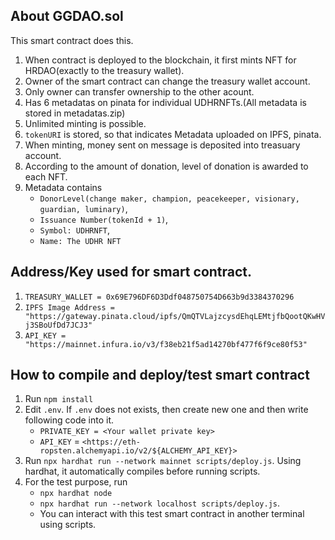 ## About GGDAO.sol
This smart contract does this.
1. When contract is deployed to the blockchain, it first mints NFT for HRDAO(exactly to the treasury wallet).
2. Owner of the smart contract can change the treasury wallet account.
3. Only owner can transfer ownership to the other acount.
4. Has 6 metadatas on pinata for individual UDHRNFTs.(All metadata is stored in metadatas.zip)
5. Unlimited minting is possible.
6. `tokenURI` is stored, so that indicates Metadata uploaded on IPFS, pinata.
7. When minting, money sent on message is deposited into treasuary account.
8. According to the amount of donation, level of donation is awarded to each NFT.
9. Metadata contains 
   - `DonorLevel(change maker, champion, peacekeeper, visionary, guardian, luminary)`,
   - `Issuance Number(tokenId + 1)`,
   - `Symbol: UDHRNFT`,
   - `Name: The UDHR NFT`

## Address/Key used for smart contract.
 1. `TREASURY_WALLET = 0x69E796DF6D3Ddf048750754D663b9d3384370296`
 2. `IPFS Image Address = "https://gateway.pinata.cloud/ipfs/QmQTVLajzcysdEhqLEMtjfbQootQKwHVj3SBoUfDd7JCJ3"`
 3. `API_KEY = "https://mainnet.infura.io/v3/f38eb21f5ad14270bf477f6f9ce80f53"`

## How to compile and deploy/test smart contract
1. Run `npm install`
2. Edit `.env`. If `.env` does not exists, then create new one and then write following code into it.
   - `PRIVATE_KEY = <Your wallet private key>`
   - `API_KEY` = `<https://eth-ropsten.alchemyapi.io/v2/${ALCHEMY_API_KEY}>`
3. Run `npx hardhat run --network mainnet scripts/deploy.js`.
   Using hardhat, it automatically compiles before running scripts.
4. For the test purpose, run
   - `npx hardhat node`
   - `npx hardhat run --network localhost scripts/deploy.js`.
   - You can interact with this test smart contract in another terminal using scripts.
   

